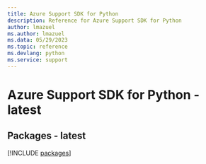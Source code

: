 ```yaml
---
title: Azure Support SDK for Python
description: Reference for Azure Support SDK for Python
author: lmazuel
ms.author: lmazuel
ms.data: 05/29/2023
ms.topic: reference
ms.devlang: python
ms.service: support
---
```

# Azure Support SDK for Python - latest
## Packages - latest
[!INCLUDE [packages](support-index.md)]